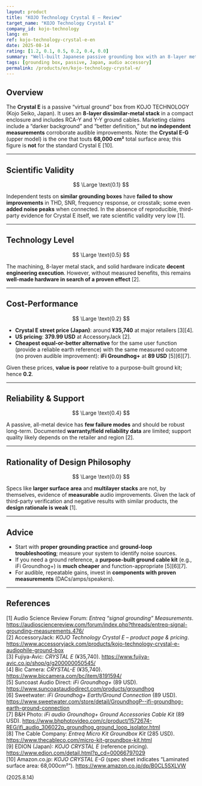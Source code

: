 ```yaml
---
layout: product
title: "KOJO Technology Crystal E – Review"
target_name: "KOJO Technology Crystal E"
company_id: kojo-technology
lang: en
ref: kojo-technology-crystal-e-en
date: 2025-08-14
rating: [1.2, 0.1, 0.5, 0.2, 0.4, 0.0]
summary: "Well-built Japanese passive grounding box with an 8-layer metal stack. Lacks third-party measurement evidence of audible benefits and is poor value versus cheaper, functionally equivalent options."
tags: [grounding box, passive, Japan, audio accessory]
permalink: /products/en/kojo-technology-crystal-e/
---
```


## Overview

The **Crystal E** is a passive “virtual ground” box from KOJO TECHNOLOGY (Kojo Seiko, Japan). It uses an **8-layer dissimilar-metal stack** in a compact enclosure and includes RCA-Y and Y-Y ground cables. Marketing claims include a “darker background” and “better definition,” but **no independent measurements** corroborate audible improvements. Note: the **Crystal E-G** (upper model) is the one that touts **68,000 cm²** total surface area; this figure is **not** for the standard Crystal E [10].

---

## Scientific Validity

$$ \Large \text{0.1} $$

Independent tests on **similar grounding boxes** have **failed to show improvements** in THD, SNR, frequency response, or crosstalk; some even **added noise peaks** when connected. In the absence of reproducible, third-party evidence for Crystal E itself, we rate scientific validity very low [1].

---

## Technology Level

$$ \Large \text{0.5} $$

The machining, 8-layer metal stack, and solid hardware indicate **decent engineering execution**. However, without measured benefits, this remains **well-made hardware in search of a proven effect** [2].

---

## Cost-Performance

$$ \Large \text{0.2} $$

- **Crystal E street price (Japan)**: around **¥35,740** at major retailers [3][4].  
- **US pricing**: **379.99 USD** at AccessoryJack [2].  
- **Cheapest equal-or-better alternative** for the same user function (provide a reliable earth reference) with the same measured outcome (no proven audible improvement): **iFi Groundhog+** at **89 USD** [5][6][7].

Given these prices, **value is poor** relative to a purpose-built ground kit; hence **0.2**.

---

## Reliability & Support

$$ \Large \text{0.4} $$

A passive, all-metal device has **few failure modes** and should be robust long-term. Documented **warranty/field reliability data** are limited; support quality likely depends on the retailer and region [2].

---

## Rationality of Design Philosophy

$$ \Large \text{0.0} $$

Specs like **larger surface area** and **multilayer stacks** are not, by themselves, evidence of **measurable** audio improvements. Given the lack of third-party verification and negative results with similar products, the **design rationale is weak** [1].

---

## Advice

- Start with **proper grounding practice** and **ground-loop troubleshooting**; measure your system to identify noise sources.  
- If you need a ground reference, a **purpose-built ground cable kit** (e.g., iFi Groundhog+) is **much cheaper** and function-appropriate [5][6][7].  
- For audible, repeatable gains, invest in **components with proven measurements** (DACs/amps/speakers).

---

## References

[1] Audio Science Review Forum: *Entreq “signal grounding” Measurements*. https://audiosciencereview.com/forum/index.php?threads/entreq-signal-grounding-measurements.476/  
[2] AccessoryJack: *KOJO Technology Crystal E – product page & pricing*. https://www.accessoryjack.com/products/kojo-technology-crystal-e-audiophile-ground-box  
[3] Fujiya-Avic: *CRYSTAL E* (¥35,740). https://www.fujiya-avic.co.jp/shop/g/g200000050545/  
[4] Bic Camera: *CRYSTAL-E* (¥35,740). https://www.biccamera.com/bc/item/8191594/  
[5] Suncoast Audio Direct: *iFi Groundhog+* (89 USD). https://www.suncoastaudiodirect.com/products/groundhog  
[6] Sweetwater: *iFi Groundhog+ Earth/Ground Connection* (89 USD). https://www.sweetwater.com/store/detail/GroundhogP--ifi-groundhog-earth-ground-connection  
[7] B&H Photo: *iFi audio Groundhog+ Ground Accessories Cable Kit* (89 USD). https://www.bhphotovideo.com/c/product/1572674-REG/ifi_audio_306022p_groundhog_ground_loop_isolator.html  
[8] The Cable Company: *Entreq Micro Kit Groundbox Kit* (285 USD). https://www.thecableco.com/micro-kit-groundbox-kit.html  
[9] EDION (Japan): *KOJO CRYSTAL E* (reference pricing). https://www.edion.com/detail.html?p_cd=00066797029  
[10] Amazon.co.jp: *KOJO CRYSTAL E-G* (spec sheet indicates “Laminated surface area: 68,000cm²”). https://www.amazon.co.jp/dp/B0CL5SXLVW

(2025.8.14)

